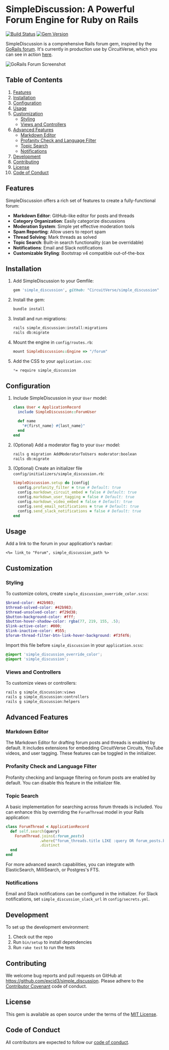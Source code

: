 # SimpleDiscussion: A Powerful Forum Engine for Ruby on Rails

[![Build Status](https://github.com/circuitverse/simple_discussion/workflows/Tests/badge.svg)](https://github.com/circuitverse/simple_discussion/actions) [![Gem Version](https://badge.fury.io/rb/simple_discussion.svg)](https://badge.fury.io/rb/simple_discussion)

SimpleDiscussion is a comprehensive Rails forum gem, inspired by the [GoRails forum](https://gorails.com/forum). It's currently in production use by CircuitVerse, which you can see in action [here](https://circuitverse.org/forum).

![GoRails Forum Screenshot](https://d3vv6lp55qjaqc.cloudfront.net/items/3j2p3o1j0d1O0R1w2j1Y/Screen%20Shot%202017-08-08%20at%203.12.01%20PM.png?X-CloudApp-Visitor-Id=51470&v=d439dcae)

## Table of Contents

1. [Features](#features)
2. [Installation](#installation)
3. [Configuration](#configuration)
4. [Usage](#usage)
5. [Customization](#customization)
   - [Styling](#styling)
   - [Views and Controllers](#views-and-controllers)
6. [Advanced Features](#advanced-features)
   - [Markdown Editor](#markdown-editor)
   - [Profanity Check and Language Filter](#profanity-check-and-language-filter)
   - [Topic Search](#topic-search)
   - [Notifications](#notifications)
7. [Development](#development)
8. [Contributing](#contributing)
9. [License](#license)
10. [Code of Conduct](#code-of-conduct)

## Features

SimpleDiscussion offers a rich set of features to create a fully-functional forum:

- **Markdown Editor**: GitHub-like editor for posts and threads
- **Category Organization**: Easily categorize discussions
- **Moderation System**: Simple yet effective moderation tools
- **Spam Reporting**: Allow users to report spam
- **Thread Solving**: Mark threads as solved
- **Topic Search**: Built-in search functionality (can be overridable)
- **Notifications**: Email and Slack notifications
- **Customizable Styling**: Bootstrap v4 compatible out-of-the-box

## Installation

1. Add SimpleDiscussion to your Gemfile:

   ```ruby
   gem 'simple_discussion', github: "CircuitVerse/simple_discussion"
   ```

2. Install the gem:

   ```bash
   bundle install
   ```

3. Install and run migrations:

   ```bash
   rails simple_discussion:install:migrations
   rails db:migrate
   ```

4. Mount the engine in `config/routes.rb`:

   ```ruby
   mount SimpleDiscussion::Engine => "/forum"
   ```

5. Add the CSS to your `application.css`:

   ```scss
   *= require simple_discussion
   ```

## Configuration

1. Include SimpleDiscussion in your `User` model:

   ```ruby
   class User < ApplicationRecord
     include SimpleDiscussion::ForumUser

     def name
       "#{first_name} #{last_name}"
     end
   end
   ```

2. (Optional) Add a moderator flag to your `User` model:

   ```bash
   rails g migration AddModeratorToUsers moderator:boolean
   rails db:migrate
   ```

3. (Optional) Create an initializer file `config/initializers/simple_discussion.rb`:

   ```ruby
   SimpleDiscussion.setup do |config|
     config.profanity_filter = true # Default: true
     config.markdown_circuit_embed = false # Default: true
     config.markdown_user_tagging = false # Default: true
     config.markdown_video_embed = false # Default: true
     config.send_email_notifications = true # Default: true
     config.send_slack_notifications = false # Default: true
   end
   ```

## Usage

Add a link to the forum in your application's navbar:

```erb
<%= link_to "Forum", simple_discussion_path %>
```

## Customization

### Styling

To customize colors, create `simple_discussion_override_color.scss`:

```scss
$brand-color: #42b983;
$thread-solved-color: #42b983;
$thread-unsolved-color: #f29d38;
$button-background-color: #fff;
$button-hover-shadow-color: rgba(77, 219, 155, .5);
$link-active-color: #000;
$link-inactive-color: #555;
$forum-thread-filter-btn-link-hover-background: #f3f4f6;
```

Import this file before `simple_discussion` in your `application.scss`:

```scss
@import 'simple_discussion_override_color';
@import 'simple_discussion';
```

### Views and Controllers

To customize views or controllers:

```bash
rails g simple_discussion:views
rails g simple_discussion:controllers
rails g simple_discussion:helpers
```

## Advanced Features

### Markdown Editor

The Markdown Editor for drafting forum posts and threads is enabled by default. It includes extensions for embedding CircuitVerse Circuits, YouTube videos, and user tagging. These features can be toggled in the initializer.

### Profanity Check and Language Filter

Profanity checking and language filtering on forum posts are enabled by default. You can disable this feature in the initializer file.

### Topic Search

A basic implementation for searching across forum threads is included. You can enhance this by overriding the `ForumThread` model in your Rails application:

```ruby
class ForumThread < ApplicationRecord
  def self.search(query)
    ForumThread.joins(:forum_posts)
               .where("forum_threads.title LIKE :query OR forum_posts.body LIKE :query", query: "%#{query}%")
               .distinct
  end
end
```

For more advanced search capabilities, you can integrate with ElasticSearch, MilliSearch, or Postgres's FTS.

### Notifications

Email and Slack notifications can be configured in the initializer. For Slack notifications, set `simple_discussion_slack_url` in `config/secrets.yml`.

## Development

To set up the development environment:

1. Check out the repo
2. Run `bin/setup` to install dependencies
3. Run `rake test` to run the tests

## Contributing

We welcome bug reports and pull requests on GitHub at https://github.com/excid3/simple_discussion. Please adhere to the [Contributor Covenant](http://contributor-covenant.org) code of conduct.

## License

This gem is available as open source under the terms of the [MIT License](http://opensource.org/licenses/MIT).

## Code of Conduct

All contributors are expected to follow our [code of conduct](https://github.com/excid3/simple_discussion/blob/master/CODE_OF_CONDUCT.md).
